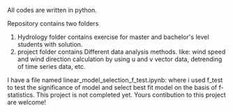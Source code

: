 All codes are written in python.

Repository contains two folders
  1. Hydrology folder contains exercise for master and bachelor's level students with solution.
  2. project folder contains Different data analysis methods. like: wind speed and wind direction calculation by using u and v    vector data, detrending of time series data, etc.
  
I have a file named linear_model_selection_f_test.ipynb: where i used f_test  to test the significance of model and select best fit model on the basis of f-statistics. This project is not completed yet. Yours contibution to this project are welcome!
